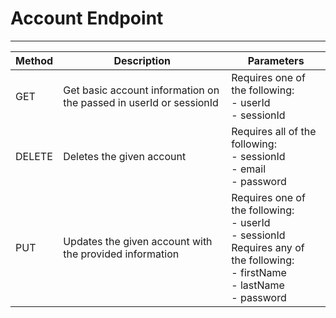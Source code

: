 Account Endpoint
================
--------------------
|Method|Description|Parameters|
|------|-----------|----------|
|GET   |Get basic account information on the passed in userId or sessionId|Requires one of the following:<br/>- userId<br/>- sessionId
|DELETE|Deletes the given account|Requires all of the following:<br/>- sessionId<br/>- email<br/>- password
|PUT   |Updates the given account with the provided information|Requires one of the following:<br/>- userId<br/>- sessionId<br/>Requires any of the following:<br/>- firstName<br/>- lastName<br/>- password
